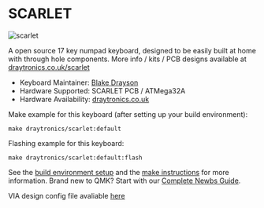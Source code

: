 # SCARLET

![scarlet](https://www.draytronics.co.uk/wp-content/uploads/2020/10/Scarlet-PCB-Compared-Combined.png)

A open source 17 key numpad keyboard, designed to be easily built at home with through hole components. More info / kits / PCB designs available at [draytronics.co.uk/scarlet](draytronics.co.uk)

* Keyboard Maintainer: [Blake Drayson](https://github.com/ghostseven)
* Hardware Supported: SCARLET PCB / ATMega32A
* Hardware Availability: [draytronics.co.uk](draytronics.co.uk)

Make example for this keyboard (after setting up your build environment):

    make draytronics/scarlet:default

Flashing example for this keyboard:

    make draytronics/scarlet:default:flash

See the [build environment setup](https://docs.qmk.fm/#/getting_started_build_tools) and the [make instructions](https://docs.qmk.fm/#/getting_started_make_guide) for more information. Brand new to QMK? Start with our [Complete Newbs Guide](https://docs.qmk.fm/#/newbs).

VIA design config file avaliable [here](https://www.draytronics.co.uk/f_scarlet/draytronics_scarlet_via_config.json)
